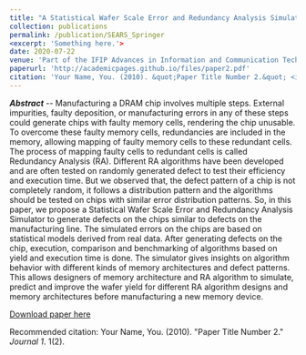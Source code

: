 ```yaml
---
title: "A Statistical Wafer Scale Error and Redundancy Analysis Simulator"
collection: publications
permalink: /publication/SEARS_Springer
<excerpt: 'Something here.'>
date: 2020-07-22
venue: 'Part of the IFIP Advances in Information and Communication Technology book series (IFIPAICT, volume 586)'
paperurl: 'http://academicpages.github.io/files/paper2.pdf'
citation: 'Your Name, You. (2010). &quot;Paper Title Number 2.&quot; <i>Journal 1</i>. 1(2).'
---
```


_**Abstract**_ -- Manufacturing a DRAM chip involves multiple steps. External impurities, faulty deposition, or manufacturing errors in any of these steps could generate chips with faulty memory cells, rendering the chip unusable. To overcome these faulty memory cells, redundancies are included in the memory, allowing mapping of faulty memory cells to these redundant cells. The process of mapping faulty cells to redundant cells is called Redundancy Analysis (RA). Different RA algorithms have been developed and are often tested on randomly generated defect to test their efficiency and execution time. But we observed that, the defect pattern of a chip is not completely random, it follows a distribution pattern and the algorithms should be tested on chips with similar error distribution patterns. So, in this paper, we propose a Statistical Wafer Scale Error and Redundancy Analysis Simulator to generate defects on the chips similar to defects on the manufacturing line. The simulated errors on the chips are based on statistical models derived from real data. After generating defects on the chip, execution, comparison and benchmarking of algorithms based on yield and execution time is done. The simulator gives insights on algorithm behavior with different kinds of memory architectures and defect patterns. This allows designers of memory architecture and RA algorithm to simulate, predict and improve the wafer yield for different RA algorithm designs and memory architectures before manufacturing a new memory device.

[Download paper here](http://academicpages.github.io/files/paper2.pdf)

Recommended citation: Your Name, You. (2010). "Paper Title Number 2." <i>Journal 1</i>. 1(2).
